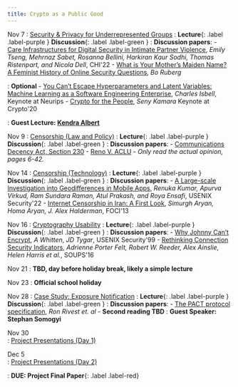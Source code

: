 ```yaml
---
title: Crypto as a Public Good
---
```

Nov 7 
: [Security & Privacy for Underrepresented Groups](#)
  : **Lecture**{: .label .label-purple } **Discussion**{: .label .label-green }
: **Discussion papers**:
    -  [Care Infrastructures for Digital Security in Intimate Partner Violence](https://www.ipvtechresearch.org/_files/ugd/884c63_60bad8c4a8e1421eaefef28f0ca5c70a.pdf), _Emily Tseng, Mehrnaz Sabet, Rosanna Bellini, Harkiran Kaur Sodhi, Thomas Ristenpart, and Nicola Dell_, CHI'22
    -  [What is Your Mother’s Maiden Name? A Feminist History of Online Security Questions](https://perma.cc/668W-55D6), _Bo Ruberg_

: **Optional** 
    -  [You Can’t Escape Hyperparameters and Latent Variables: Machine Learning as a Software Engineering Enterprise](https://nips.cc/virtual/2020/public/invited_16166.html), _Charles Isbell_, Keynote at Neurips
    -  [Crypto for the People](https://www.youtube.com/watch?v=Ygq9ci0GFhA), _Seny Kamara_ Keynote at Crypto'20

: **Guest Lecture: [Kendra Albert](https://kendraalbert.com/)**

Nov 9 
: [Censorship (Law and Policy)](#)
  : **Lecture**{: .label .label-purple } **Discussion**{: .label .label-green }
: **Discussion papers**:
    -  [Communications Decency Act, Section 230](https://www.law.cornell.edu/uscode/text/47/230)
    -  [Reno V. ACLU](https://supreme.justia.com/cases/federal/us/521/844/case.pdf) 
        - _Only read the actual opinion, pages 6-42._

Nov 14 
: [Censorship (Technology)](#)
  : **Lecture**{: .label .label-purple } **Discussion**{: .label .label-green }
: **Discussion papers**:
    -  [A Large-scale Investigation into Geodifferences in Mobile Apps](https://www.usenix.org/system/files/sec22-kumar.pdf), _Renuka Kumar, Apurva Virkud, Ram Sundara Raman, Atul Prakash, and Roya Ensafi_, USENIX Security'22
    -  [Internet Censorship in Iran: A First Look](https://www.usenix.org/system/files/conference/foci13/foci13-aryan.pdf), _Simurgh Aryan, Homa Aryan, J. Alex Halderman_, FOCI'13


Nov 16 
: [Cryptography Usability](#)
  : **Lecture**{: .label .label-purple } **Discussion**{: .label .label-green }
: **Discussion papers**:
    -  [Why Johnny Can’t Encrypt](https://www.usenix.org/legacy/events/sec99/full_papers/whitten/whitten_html/index.html), _A Whitten, JD Tygar_, USENIX Security'99
    - [Rethinking Connection Security Indicators](https://www.usenix.org/system/files/conference/soups2016/soups2016-paper-porter-felt.pdf), _Adrienne Porter Felt, Robert W. Reeder, Alex Ainslie, Helen Harris et al._, SOUPS'16


Nov 21 
: **TBD, day before holiday break, likely a simple lecture**

Nov 23 
: **Official school holiday**

Nov 28 
: [Case Study: Exposure Notification](#)
  : **Lecture**{: .label .label-purple } **Discussion**{: .label .label-green }
: **Discussion papers**:
    -  [The PACT protocol specification](https://people.csail.mit.edu/rivest/pubs/RACCS-2020-PACT.pdf), _Ron Rivest et. al_
    -  **Second reading TBD**
: **Guest Speaker: Stephan Somogyi**

Nov 30  
: [Project Presentations (Day 1)](#)

Dec 5  
: [Project Presentations (Day 2)](#)

: **DUE: Project Final Paper**{: .label .label-red} 

